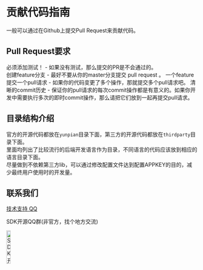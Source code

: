 # 贡献代码指南  
一般可以通过在Github上提交Pull Request来贡献代码。

## Pull Request要求  

必须添加测试！ - 如果没有测试，那么提交的PR是不会通过的。  
创建feature分支 - 最好不要从你的master分支提交 pull request 。 
一个feature提交一个pull请求 - 如果你的代码变更了多个操作，那就提交多个pull请求吧。
清晰的commit历史 - 保证你的pull请求的每次commit操作都是有意义的。如果你开发中需要执行多次的即时commit操作，那么请把它们放到一起再提交pull请求。

## 目录结构介绍  

官方的开源代码都放在`yunpian`目录下面，第三方的开源代码都放在`thirdparty`目录下面。  
里面均列出了比较流行的后端开发语言作为目录，不同语言的代码应该放到相应的语言目录下面。  
尽量做到不依赖第三方lib，可以通过修改配置文件达到配置APPKEY的目的，减少最终用户使用时的开发量。  

## 联系我们
[技术支持 QQ](https://static.meiqia.com/dist/standalone.html?eid=30951&groupid=0d20ab23ab4702939552b3f81978012f&metadata={"name":"github"})

SDK开源QQ群(非官方，找个地方交流)

<img src="doc/sdk_qq.jpeg" width="15%" alt="SDK开源QQ群"/>


